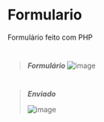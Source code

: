 # Formulario
 Formulário feito com PHP

#
>__*Formulário*__
![image](https://user-images.githubusercontent.com/92181116/138375980-a6cfe3a9-8991-486a-b97f-0104bf54ada5.png)
#
>__*Enviado*__
>
>![image](https://user-images.githubusercontent.com/92181116/138376096-2bede17e-867b-40e0-8609-77ef508a7c6c.png)

